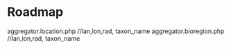 # Roadmap

aggregator.location.php  //lan,lon,rad, taxon_name
aggregator.bioregion.php //lan,lon,rad, taxon_name

